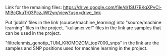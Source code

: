 Link for the remaining files: 
https://drive.google.com/file/d/1SU7BKqXPvCl-MlBcGkuTr03PczJiW2yn/view?usp=drive_link

Put 'joblib' files in the link (source/machine_learning) into "source/machine learning" files in the project.
"kullanıcı vcf" files in the link are samples that can be used in the project.

"filtrelenmis_genotip_TUM_KROMOZOM_top7000_snps" in the link are the samples and SNP positions used for machine learning in the project.
